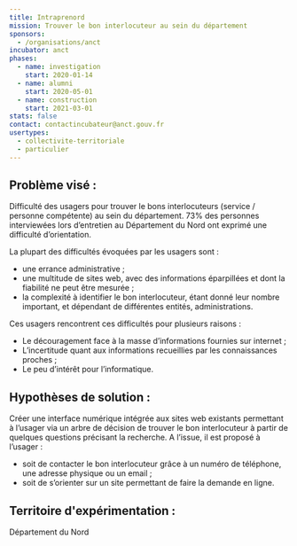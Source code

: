 ```yaml
---
title: Intraprenord
mission: Trouver le bon interlocuteur au sein du département
sponsors:
  - /organisations/anct
incubator: anct
phases:
  - name: investigation
    start: 2020-01-14
  - name: alumni
    start: 2020-05-01
  - name: construction
    start: 2021-03-01
stats: false
contact: contactincubateur@anct.gouv.fr
usertypes:
  - collectivite-territoriale
  - particulier
---
```

## Problème visé :
Difficulté des usagers pour trouver le bons interlocuteurs (service / personne compétente) au sein du département.
73% des personnes interviewées lors d’entretien au Département du Nord ont exprimé une difficulté d’orientation.

La plupart des difficultés évoquées par les usagers sont :
- une errance administrative ;
- une multitude de sites web, avec des informations éparpillées et dont la fiabilité ne peut être mesurée ;
- la complexité à identifier le bon interlocuteur, étant donné leur nombre important, et dépendant de différentes entités, administrations.

Ces usagers rencontrent ces difficultés pour plusieurs raisons :
- Le découragement face à la masse d’informations fournies sur internet ;
- L’incertitude quant aux informations recueillies par les connaissances proches ;
- Le peu d’intérêt pour l’informatique.

## Hypothèses de solution : 
Créer une interface numérique intégrée aux sites web existants permettant à l’usager via un arbre de décision de trouver le bon interlocuteur à partir de quelques questions précisant la recherche.
A l’issue, il est proposé à l’usager :
- soit de contacter le bon interlocuteur grâce à un numéro de téléphone, une adresse physique ou un email ;
- soit de s’orienter sur un site permettant de faire la demande en ligne.

## Territoire d'expérimentation : 
Département du Nord
